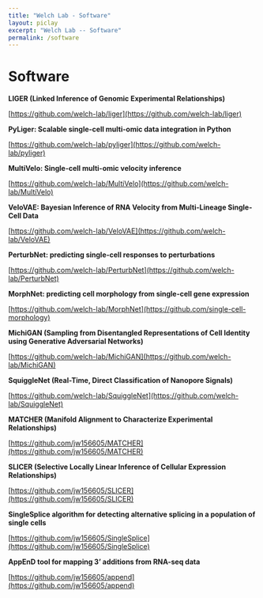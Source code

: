 ```yaml
---
title: "Welch Lab - Software"
layout: piclay
excerpt: "Welch Lab -- Software"
permalink: /software
---
```


# Software

**LIGER (Linked Inference of Genomic Experimental Relationships)**

[https://github.com/welch-lab/liger](https://github.com/welch-lab/liger)

**PyLiger: Scalable single-cell multi-omic data integration in Python**

[https://github.com/welch-lab/pyliger](https://github.com/welch-lab/pyliger)

**MultiVelo: Single-cell multi-omic velocity inference**

[https://github.com/welch-lab/MultiVelo](https://github.com/welch-lab/MultiVelo)

**VeloVAE: Bayesian Inference of RNA Velocity from Multi-Lineage Single-Cell Data**

[https://github.com/welch-lab/VeloVAE](https://github.com/welch-lab/VeloVAE)

**PerturbNet: predicting single-cell responses to perturbations**

[https://github.com/welch-lab/PerturbNet](https://github.com/welch-lab/PerturbNet)

**MorphNet: predicting cell morphology from single-cell gene expression**

[https://github.com/welch-lab/MorphNet](https://github.com/single-cell-morphology)

**MichiGAN (Sampling from Disentangled Representations of Cell Identity using Generative Adversarial Networks)**

[https://github.com/welch-lab/MichiGAN](https://github.com/welch-lab/MichiGAN)

**SquiggleNet (Real-Time, Direct Classification of Nanopore Signals)**

[https://github.com/welch-lab/SquiggleNet](https://github.com/welch-lab/SquiggleNet)

**MATCHER (Manifold Alignment to Characterize Experimental Relationships)**

[https://github.com/jw156605/MATCHER](https://github.com/jw156605/MATCHER)

**SLICER (Selective Locally Linear Inference of Cellular Expression Relationships)**

[https://github.com/jw156605/SLICER](https://github.com/jw156605/SLICER)

**SingleSplice algorithm for detecting alternative splicing in a population of single cells**

[https://github.com/jw156605/SingleSplice](https://github.com/jw156605/SingleSplice)

**AppEnD tool for mapping 3’ additions from RNA-seq data**

[https://github.com/jw156605/append](https://github.com/jw156605/append)
